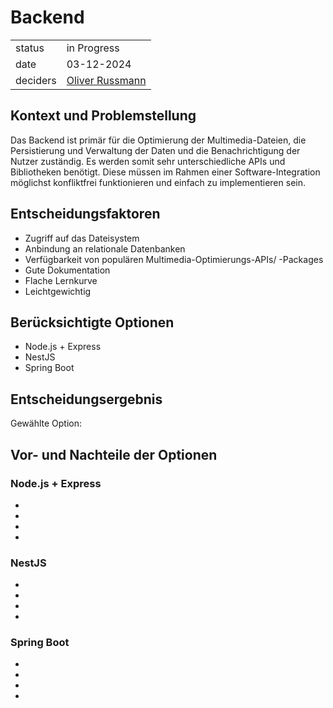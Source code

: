 # Backend

|          |                                                            |
| -------- | ---------------------------------------------------------- |
| status   | in Progress                                                |
| date     | 03-12-2024                                                 |
| deciders | [Oliver Russmann](https://github.com/orussmann) |

## Kontext und Problemstellung

Das Backend ist primär für die Optimierung der Multimedia-Dateien, die Persistierung und Verwaltung der Daten und die Benachrichtigung 
der Nutzer zuständig.
Es werden somit sehr unterschiedliche APIs und Bibliotheken benötigt.
Diese müssen im Rahmen einer Software-Integration möglichst konfliktfrei funktionieren und einfach zu implementieren sein.

## Entscheidungsfaktoren

- Zugriff auf das Dateisystem
- Anbindung an relationale Datenbanken
- Verfügbarkeit von populären Multimedia-Optimierungs-APIs/ -Packages
- Gute Dokumentation
- Flache Lernkurve
- Leichtgewichtig

## Berücksichtigte Optionen

- Node.js + Express
- NestJS
- Spring Boot

## Entscheidungsergebnis

Gewählte Option:

## Vor- und Nachteile der Optionen

### Node.js + Express



- 
- 
- 
- 

### NestJS



- 
- 
- 
- 

### Spring Boot



- 
- 
- 
- 
